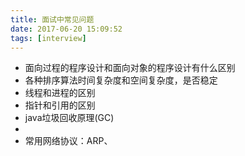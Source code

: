 ```yaml
---
title: 面试中常见问题
date: 2017-06-20 15:09:52
tags: [interview]
---
```


- 面向过程的程序设计和面向对象的程序设计有什么区别
- 各种排序算法时间复杂度和空间复杂度，是否稳定
- 线程和进程的区别
- 指针和引用的区别
- java垃圾回收原理(GC)
- 
  ​
- 常用网络协议：ARP、


